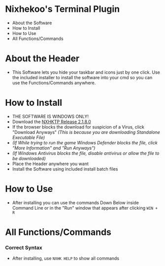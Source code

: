 # Nixhekoo's Terminal Plugin
- About the Software <br>
- How to Install <br>
- How to Use <br>
- All Functions/Commands <br>

# About the Header
- This Software lets you hide your taskbar and icons just by one click. Use the included installer to install the software into your cmd so you can use the Functions/Commands anywhere.

# How to Install
- THE SOFTWARE IS WINDOWS ONLY!
- Download the [NXHKTP Release 2.1.8.0](https://github.com/Nixhekoo/NXHKTerminalPlugin/archive/refs/tags/NXHKTP_r2.1.7.0.zip)
- If the browser blocks the download for suspicion of a Virus, click "Download Anyways" *(This is because you are downloading Standalone Executable File)*
- *(If While trying to run the game Windows Defender blocks the file, click "More Information" and "Run Anyways")*
- *(If Windows Antivirus blocks the file, disable antivirus or allow the file to be downloaded)*
- Place the Header anywhere you want
- Install the Software using included install batch files

# How to Use
- After installing you can use the commands Down Below inside Command Line or in the "Run" window that appears after clicking `WIN + R`

# All Functions/Commands
### Correct Syntax
- After installing, use `NXHK HELP` to show all commands
